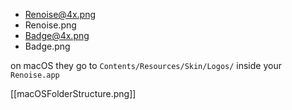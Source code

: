 - Renoise@4x.png
- Renoise.png
- Badge@4x.png
- Badge.png

on macOS they go to `Contents/Resources/Skin/Logos/` inside your `Renoise.app`

[[macOSFolderStructure.png]]


